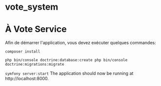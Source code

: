 # vote_system

# À Vote Service

Afin de démarrer l'application, vous devez exécuter quelques commandes:


`composer install`

`php bin/console doctrine:database:create
php bin/console doctrine:migrations:migrate
`

`
symfony server:start
`
The application should now be running at http://localhost:8000.
